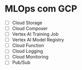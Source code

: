 # MLOps com GCP

- [ ] Cloud Storage
- [ ] Cloud Composer
- [ ] Vertex AI Training Job
- [ ] Vertex AI Model Registry
- [ ] Cloud Function
- [ ] Cloud Logging
- [ ] Cloud Monitoring
- [ ] Pub/Sub